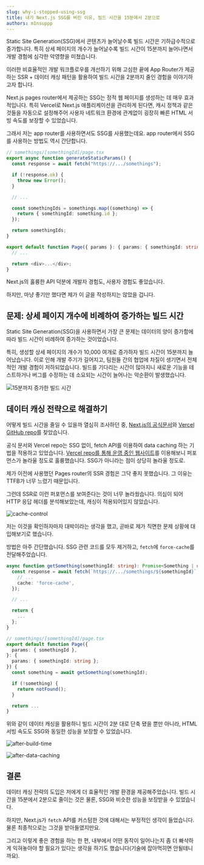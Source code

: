 ```yaml
---
slug: why-i-stopped-using-ssg
title: 내가 Next.js SSG를 버린 이유, 빌드 시간을 15분에서 2분으로
authors: m1nsuppp
---
```


Static Site Generation(SSG)에서 콘텐츠가 늘어날수록 빌드 시간은 기하급수적으로 증가합니다. 특히 상세 페이지의 개수가 늘어날수록 빌드 시간이 15분까지 늘어나면서 개발 경험에 심각한 악영향을 미쳤습니다.

이러한 비효율적인 개발 워크플로우를 개선하기 위해 고심한 끝에 App Router가 제공하는 SSR + 데이터 캐싱 패턴을 활용하여 빌드 시간을 2분까지 줄인 경험을 이야기하고자 합니다.

<!--truncate-->

Next.js pages router에서 제공하는 SSG는 정적 웹 페이지를 생성하는 데 매우 효과적입니다. 특히 Vercel로 Next.js 애플리케이션을 관리하게 된다면, 캐시 정책과 같은 것들을 자동으로 설정해주어 사용자 네트워크 환경에 관계없이 굉장히 빠른 HTML 서빙 속도를 보장할 수 있었습니다.

그래서 저는 app router를 사용하면서도 SSG를 사용했는데요. app router에서 SSG를 사용하는 방법도 역시 간단합니다.

```typescript
// somethings/[somethingId]/page.tsx
export async function generateStaticParams() {
  const response = await fetch("https://.../somethings");

  if (!response.ok) {
    throw new Error();
  }

  // ...

  const somethingIds = somethings.map((something) => {
    return { somethingId: something.id };
  });

  return somethingIds;
}

export default function Page({ params }: { params: { somethingId: string } }) {
  // ...

  return <div>...</div>;
}
```

Next.js의 훌륭한 API 덕분에 개발자 경험도, 사용자 경험도 좋았습니다.

하지만, 마냥 좋기만 했다면 제가 이 글을 작성하지는 않았을 겁니다.

## 문제: 상세 페이지 개수에 비례하여 증가하는 빌드 시간

Static Site Generation(SSG)을 사용하면서 가장 큰 문제는 데이터의 양이 증가함에 따라 빌드 시간이 비례하여 증가하는 것이었습니다.

특히, 생성할 상세 페이지의 개수가 10,000 여개로 증가하자 빌드 시간이 15분까지 늘어났습니다. 이로 인해 개발 주기가 길어지고, 팀원들 간의 협업에 차질이 생기면서 전체적인 개발 경험이 저하되었습니다. 빌드를 기다리는 시간이 많아지니 새로운 기능을 테스트하거나 버그를 수정하는 데 소요되는 시간이 늘어나는 악순환이 발생했습니다.

![15분까지 증가한 빌드 시간](ssg-build-time.png)

## 데이터 캐싱 전략으로 해결하기

어떻게 빌드 시간을 줄일 수 있을까 열심히 조사하던 중, [Next.js의 공식문서](https://nextjs.org/docs/app/building-your-application/data-fetching/fetching)와 [Vercel GitHub repo](https://github.com/vercel/commerce)를 찾았습니다.

공식 문서와 Vercel repo는 SSG 없이, fetch API를 이용하여 data caching 하는 기법을 적용하고 있었습니다. [Vercel repo를 통해 운영 중인 웹사이트](https://demo.vercel.store/)를 이용해보니 퍼포먼스가 놀라울 정도로 훌륭했습니다. SSG가 아니라는 점이 상당히 놀라울 정도로.

제가 이전에 사용했던 Pages router의 SSR 경험은 그닥 좋지 못했습니다. 그 이유는 TTFB가 너무 느렸기 때문입니다.

그런데 SSR로 이런 퍼포먼스를 보여준다는 것이 너무 놀라웠습니다. 의심이 되어 HTTP 응답 헤더를 분석해보았는데, 캐싱이 적용되어있지 않았습니다.

![cache-control](cache-control.png)

저는 이것을 확인하자마자 대박이라는 생각을 했고, 곧바로 제가 직면한 문제 상황에 대입해보기로 했습니다.

방법은 아주 간단했습니다. SSG 관련 코드를 모두 제거하고, `fetch`에 `force-cache`를 전달해주었습니다.

```typescript
async function getSomething(somethingId: string): Promise<Something | undefined> {
  const response = await fetch(`https://.../somethings/${somethingId}`, {
    // ...
    cache: 'force-cache',
  });

  // ...

  return {
    ...
  };
}

// somethings/[somethingId]/page.tsx
export default function Page({
  params: { somethingId },
}: {
  params: { somethingId: string };
}) {
  const something = await getSomething(somethingId);

  if (!something) {
    return notFound();
  }

  return ...
}
```

위와 같이 데이터 캐싱을 활용하니 빌드 시간이 2분 대로 단축 됐을 뿐만 아니라, HTML 서빙 속도도 SSG와 동일한 성능을 보장할 수 있었습니다.

![after-build-time](after-build-time.png)

![after-data-caching](after-data-caching.png)

## 결론

데이터 캐싱 전략의 도입은 저에게 더 효율적인 개발 환경을 제공해주었습니다. 빌드 시간을 15분에서 2분으로 줄이는 것은 물론, SSG와 비슷한 성능을 보장받을 수 있었습니다.

하지만, Next.js가 `fetch` API를 커스텀한 것에 대해서는 부정적인 생각이 들었습니다. 물론 최종적으로는 그것을 받아들였지만요.

그리고 이렇게 좋은 경험을 하는 한 편, 내부에서 어떤 동작이 일어나는지 좀 더 빠삭하게 익혀놓아야 할 필요가 있다는 생각을 하기도 했습니다(기술에 잡아먹히면 안될테니까요).
